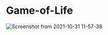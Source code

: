 # Game-of-Life

![Screenshot from 2021-10-31 11-57-38](https://user-images.githubusercontent.com/10519897/139571038-6f0683d1-8f79-4e9c-8f50-00b75b7f0413.png)
